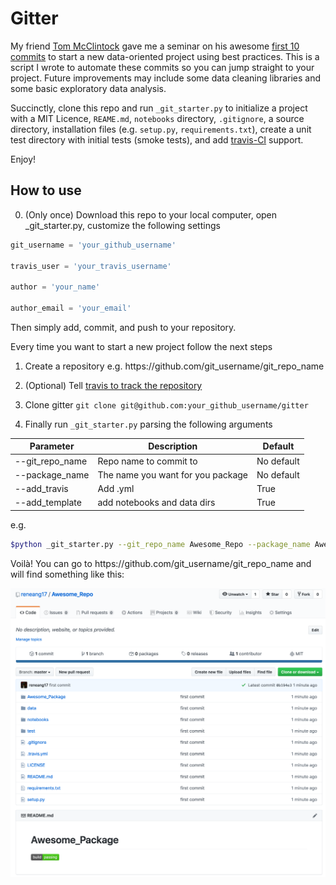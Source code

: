 # Gitter

My friend [Tom McClintock](https://github.com/tmcclintock) gave me a seminar on his awesome [first 10 commits](https://docs.google.com/presentation/d/1rJyTpUZPaCXiz43ZHQmCiq-1rEsflbFS8aCv7bgBl7Q/edit?usp=sharing) to start a new data-oriented project using best practices. This is a script I wrote to automate these commits so you can jump straight to your project. Future improvements may include some data cleaning libraries and some basic exploratory data analysis.

Succinctly, clone this repo and run `_git_starter.py` to initialize a project with a MIT Licence, `REAME.md`, `notebooks` directory, `.gitignore`, a source directory, installation files (e.g. `setup.py`, `requirements.txt`), create a unit test directory with initial tests (smoke tests), and add [travis-CI](https://travis-ci.com/) support.

Enjoy!

## How to use

0. (Only once) Download this repo to your local computer, 
open _git_starter.py, customize the following settings

```python
git_username = 'your_github_username'

travis_user = 'your_travis_username'

author = 'your_name'

author_email = 'your_email'
```

Then simply add, commit, and push to your repository.

Every time you want to start a new project follow the next steps

1. Create a repository e.g. https://<span></span>github.com/git_username/git_repo_name

2. (Optional) Tell [travis to track the repository](https://travis-ci.com/account/repositories)

3. Clone gitter `git clone git@github.com:your_github_username/gitter`

4. Finally run `_git_starter.py` parsing the following arguments

| Parameter       | Description                       | Default |
| -------------   | -------------                     | ------------- |
| --git_repo_name | Repo name to commit to            | No default |
| --package_name  | The name you want for you package | No default | 
| --add_travis    | Add .yml                          | True |
| --add_template  | add notebooks and data dirs       | True |

e.g.

```bash
$python _git_starter.py --git_repo_name Awesome_Repo --package_name Awesome_Package
```

Voilà! You can go to https://<span></span>github.com/git_username/git_repo_name and will find something like this:


![library.](./images/_image_to_illustrate.png)
